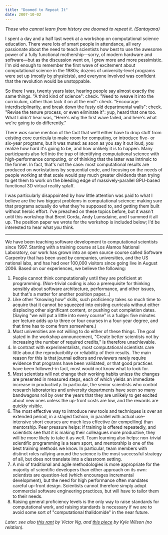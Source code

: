 ```yaml
---
title: "Doomed to Repeat It"
date: 2007-10-02
---
```

<em>Those who cannot learn from history are doomed to repeat it. (Santayana)</em>

I spent a day and a half last week at a workshop on computational science education. There were lots of smart people in attendance, all very passionate about the need to teach scientists how best to use the awesome power of a fully functional mothership—sorry, of modern hardware and software—but as the discussion went on, I grew more and more pessimistic.  I'm old enough to remember the first wave of excitement about computational science in the 1980s; dozens of university-level programs were set up (mostly by physicists), and everyone involved was confident that the revolution would be unstoppable.

So there I was, twenty years later, hearing people say almost exactly the same things. "A third kind of science": check. "Need to weave it into the curriculum, rather than tack it on at the end": check. "Encourage interdisciplinarity, and break down the fusty old departmental walls": check. "Revise the tenure process, or even eliminate it": yup, heard that one too. What I <em>didn't</em> hear was, "Here's why the first wave failed, and here's what we're going to do differently."

There <em>was</em> some mention of the fact that we'll either have to drop stuff from existing core curricula to make room for computing, or introduce five- or six-year programs, but it was muted: as soon as you say it out loud, you realize how hard it's going to be, and how unlikely it is to happen.  Many participants also fell into the trap of identifying computational science with high-performance computing, or of thinking that the latter was intrinsic to the former. In fact, that's not the case: most computational results are produced on workstations by sequential code, and focusing on the needs of people working at that scale would pay much greater dividends than trying to get them to work on the bleeding edge of massively-parallel GPU-based functional 3D virtual reality splaff.

I was particularly disappointed by how little attention was paid to what I believe are the two biggest problems in computational science: making sure that programs actually do what they're supposed to, and getting them built without heroic effort. I've preached on these topics before, but it wasn't until this workshop that Brent Gorda, Andy Lumsdaine, and I summed it all up.  The position paper we wrote for the workshop is included below; I'd be interested to hear what <em>you</em> think.

<hr />We have been teaching software development to computational scientists since 1997. Starting with a training course at Los Alamos National Laboratory, our work has grown into an open source course called Software Carpentry that has been used by companies, universities, and the US national labs, and has had over 100,000 visitors since going live in August 2006. Based on our experiences, we believe the following:
<ol>
  <li>People cannot think computationally until they are proficient at programming. (Non-trivial coding is also a prerequisite for thinking sensibly about software architecture, performance, and other issues, but that's a matter for another position paper…)</li>
  <li>Like other "knowing how" skills, such proficiency takes so much time to acquire that it cannot be squeezed into existing curricula without either displacing other significant content, or pushing out completion dates. (Saying "we will put a little into every course" is a fudge: five minutes per lecture adds up to three or four courses in a four-year degree, and that time has to come from somewhere.)</li>
  <li>Most universities are not willing to do either of these things. The goal stated in the workshop announcement, "Create better scientists not by increasing the number of required credits," is therefore unachievable.</li>
  <li>In contrast with experimentalists, most computational scientists care little about the reproducibility or reliability of their results. The main reason for this is that journal editors and reviewers rarely require evidence that programs have been validated, or that good practices have been followed–in fact, most would not know what to look for.</li>
  <li>Most scientists will not change their working habits unless the changes are presented in measured steps, each of which yields an immediate increase in productivity. In particular, the senior scientists who control research laboratories and university departments have seen so many bandwagons roll by over the years that they are unlikely to get excited about new ones unless the up-front costs are low, and the rewards are quickly visible.</li>
  <li>The most effective way to introduce new tools and techniques is over an extended period, in a staged fashion, in parallel with actual use–intensive short courses are much less effective (or compelling) than mentorship. Peer pressure helps: if training is offered repeatedly, and scientists see that it is making their colleagues more productive, they will be more likely to take it as well. Team learning also helps: non-trivial scientific programming is a team sport, and mentorship is one of the best training methods we know. In particular, team members with distinct roles rallying around the science is the most successful strategy of all, but does not translate into a classroom setting.</li>
  <li>A mix of traditional and agile methodologies is more appropriate for the majority of scientific developers than either approach on its own: scientists are question-led (which encourages incremental development), but the need for high performance often mandates careful up-front design. Scientists cannot therefore simply adopt commercial software engineering practices, but will have to tailor them to their needs.</li>
  <li>Raising general proficiency levels is the only way to raise standards for computational work, and raising standards is necessary if we are to avoid some sort of "computational thalidomide" in the near future.</li>
</ol>
<em>Later: see also <a href="http://www.crankycoder.com/?p=47">this rant</a> by Victor Ng, and <a href="http://www.gamearchitect.net/Articles/SoftwareIsHard.html">this piece</a> by Kyle Wilson (no relation).</em>
